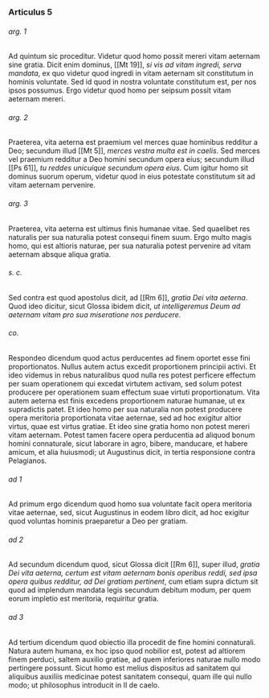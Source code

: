 ### Articulus 5

###### arg. 1
Ad quintum sic proceditur. Videtur quod homo possit mereri vitam aeternam sine gratia. Dicit enim dominus, [[Mt 19]], *si vis ad vitam ingredi, serva mandata*, ex quo videtur quod ingredi in vitam aeternam sit constitutum in hominis voluntate. Sed id quod in nostra voluntate constitutum est, per nos ipsos possumus. Ergo videtur quod homo per seipsum possit vitam aeternam mereri.

###### arg. 2
Praeterea, vita aeterna est praemium vel merces quae hominibus redditur a Deo; secundum illud [[Mt 5]], *merces vestra multa est in caelis*. Sed merces vel praemium redditur a Deo homini secundum opera eius; secundum illud [[Ps 61]], *tu reddes unicuique secundum opera eius*. Cum igitur homo sit dominus suorum operum, videtur quod in eius potestate constitutum sit ad vitam aeternam pervenire.

###### arg. 3
Praeterea, vita aeterna est ultimus finis humanae vitae. Sed quaelibet res naturalis per sua naturalia potest consequi finem suum. Ergo multo magis homo, qui est altioris naturae, per sua naturalia potest pervenire ad vitam aeternam absque aliqua gratia.

###### s. c.
Sed contra est quod apostolus dicit, ad [[Rm 6]], *gratia Dei vita aeterna*. Quod ideo dicitur, sicut Glossa ibidem dicit, *ut intelligeremus Deum ad aeternam vitam pro sua miseratione nos perducere*.

###### co.
Respondeo dicendum quod actus perducentes ad finem oportet esse fini proportionatos. Nullus autem actus excedit proportionem principii activi. Et ideo videmus in rebus naturalibus quod nulla res potest perficere effectum per suam operationem qui excedat virtutem activam, sed solum potest producere per operationem suam effectum suae virtuti proportionatum. Vita autem aeterna est finis excedens proportionem naturae humanae, ut ex supradictis patet. Et ideo homo per sua naturalia non potest producere opera meritoria proportionata vitae aeternae, sed ad hoc exigitur altior virtus, quae est virtus gratiae. Et ideo sine gratia homo non potest mereri vitam aeternam. Potest tamen facere opera perducentia ad aliquod bonum homini connaturale, sicut laborare in agro, bibere, manducare, et habere amicum, et alia huiusmodi; ut Augustinus dicit, in tertia responsione contra Pelagianos.

###### ad 1
Ad primum ergo dicendum quod homo sua voluntate facit opera meritoria vitae aeternae, sed, sicut Augustinus in eodem libro dicit, ad hoc exigitur quod voluntas hominis praeparetur a Deo per gratiam.

###### ad 2
Ad secundum dicendum quod, sicut Glossa dicit [[Rm 6]], super illud, *gratia Dei vita aeterna, certum est vitam aeternam bonis operibus reddi, sed ipsa opera quibus redditur, ad Dei gratiam pertinent*, cum etiam supra dictum sit quod ad implendum mandata legis secundum debitum modum, per quem eorum impletio est meritoria, requiritur gratia.

###### ad 3
Ad tertium dicendum quod obiectio illa procedit de fine homini connaturali. Natura autem humana, ex hoc ipso quod nobilior est, potest ad altiorem finem perduci, saltem auxilio gratiae, ad quem inferiores naturae nullo modo pertingere possunt. Sicut homo est melius dispositus ad sanitatem qui aliquibus auxiliis medicinae potest sanitatem consequi, quam ille qui nullo modo; ut philosophus introducit in II de caelo.

